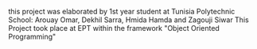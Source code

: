 this project was elaborated by 1st year student at Tunisia Polytechnic School: Arouay Omar, Dekhil Sarra, Hmida Hamda and Zagouji Siwar
This Project took place at EPT within the framework "Object Oriented Programming"
